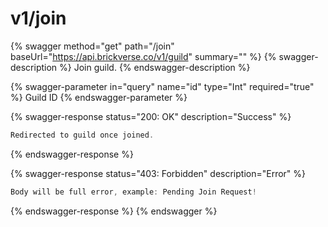 # v1/join

{% swagger method="get" path="/join" baseUrl="https://api.brickverse.co/v1/guild" summary="" %}
{% swagger-description %}
Join guild.
{% endswagger-description %}

{% swagger-parameter in="query" name="id" type="Int" required="true" %}
Guild ID
{% endswagger-parameter %}

{% swagger-response status="200: OK" description="Success" %}
```javascript
Redirected to guild once joined.
```
{% endswagger-response %}

{% swagger-response status="403: Forbidden" description="Error" %}
```javascript
Body will be full error, example: Pending Join Request!
```
{% endswagger-response %}
{% endswagger %}
